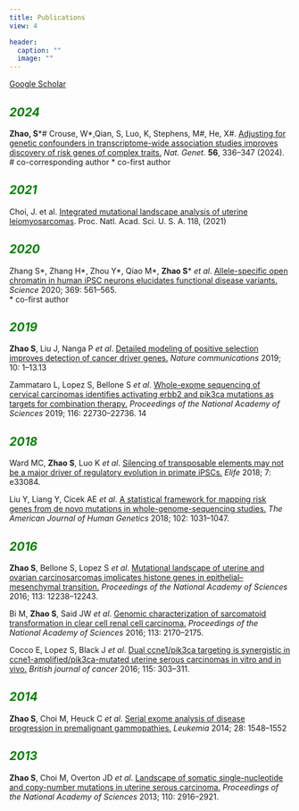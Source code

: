 ```yaml
---
title: Publications
view: 4

header:
  caption: ""
  image: ""
---
```


[Google Scholar](https://scholar.google.com/citations?user=1TWGsTYAAAAJ&hl=en)

## <span style="color:green"> *2024*</span>

**Zhao, S**\*\# Crouse, W\*,Qian, S, Luo, K, Stephens, M\#, He, X\#.  [Adjusting for genetic confounders in transcriptome-wide association studies improves discovery of risk genes of complex traits.](https://www.nature.com/articles/s41588-023-01648-9) *Nat. Genet.* **56**, 336–347 (2024).  
 \# co-corresponding author \* co-first author

## <span style="color:green"> *2021* </span>

Choi, J. et al. [Integrated mutational landscape analysis of uterine leiomyosarcomas](https://www.pnas.org/doi/abs/10.1073/pnas.2025182118). Proc. Natl. Acad. Sci. U. S. A. 118, (2021)

## <span style="color:green"> *2020* </span>

Zhang S\*, Zhang H\*, Zhou Y\*, Qiao M\*, **Zhao S**\* *et al*. [Allele-specific open chromatin in human iPSC neurons elucidates functional disease variants.](https://science.sciencemag.org/content/369/6503/561.abstract) *Science* 2020; 369: 561–565.  
\* co-first author

## <span style="color:green"> *2019* </span>

**Zhao S**, Liu J, Nanga P *et al*. [Detailed modeling of positive selection improves detection of cancer driver genes.](https://www.nature.com/articles/s41467-019-11284-9) *Nature communications* 2019; 10: 1–13.13 

Zammataro L, Lopez S, Bellone S *et al*. [Whole-exome sequencing of cervical carcinomas identifies activating erbb2 and pik3ca mutations as targets for combination therapy.](https://www.pnas.org/content/116/45/22730.short) *Proceedings of the National Academy of Sciences* 2019; 116: 22730–22736.
14 

## <span style="color:green"> *2018* </span>

Ward MC, **Zhao S**, Luo K *et al*. [Silencing of transposable elements may not be a major driver of regulatory evolution in primate iPSCs.](https://elifesciences.org/articles/33084) *Elife* 2018; 7: e33084.

Liu Y, Liang Y, Cicek AE *et al*. [A statistical framework for mapping risk genes from de novo mutations in whole-genome-sequencing studies.](https://www.sciencedirect.com/science/article/pii/S0002929718301125) *The American Journal of Human Genetics* 2018; 102: 1031–1047.

## <span style="color:green"> *2016* </span>

**Zhao S**, Bellone S, Lopez S *et al*. [Mutational landscape of uterine and ovarian carcinosarcomas implicates histone genes in epithelial–mesenchymal transition.](https://www.pnas.org/content/113/43/12238.short) *Proceedings of the National Academy of Sciences* 2016; 113: 12238–12243.

Bi M, **Zhao S**, Said JW *et al*. [Genomic characterization of sarcomatoid transformation in clear cell renal cell carcinoma.](https://www.pnas.org/content/113/8/2170.short) *Proceedings of the National Academy of Sciences* 2016; 113: 2170–2175.

Cocco E, Lopez S, Black J *et al*. [Dual ccne1/pik3ca targeting is synergistic in ccne1-amplified/pik3ca-mutated uterine serous carcinomas in vitro and in vivo.](https://www.nature.com/articles/bjc2016198) *British journal of cancer* 2016; 115: 303–311.

## <span style="color:green"> *2014* </span>

**Zhao S**, Choi M, Heuck C *et al*. [Serial exome analysis of disease progression in premalignant gammopathies.](https://www.nature.com/articles/leu201459) *Leukemia* 2014; 28: 1548–1552

## <span style="color:green"> *2013* </span>

**Zhao S**, Choi M, Overton JD *et al*. [Landscape of somatic single-nucleotide and copy-number mutations in uterine serous carcinoma.](https://www.pnas.org/content/110/8/2916.short) *Proceedings of the National Academy of Sciences* 2013; 110: 2916–2921.
